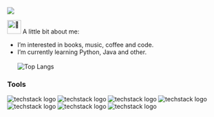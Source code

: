 #  <a href="https://github.com/harish-sethuraman/readme-components">
<img  src="https://readme-components.vercel.app/api?component=text&text=IM%20ALICIA&fill=linear-gradient%28to%20top%2C%20%23a18cd1%200%25%2C%20%23fbc2eb%20100%25%29%3B">
</a>
</p>  
<picture><source srcset="https://fonts.gstatic.com/s/e/notoemoji/latest/1f331/512.webp" type="image/webp"><img src="https://fonts.gstatic.com/s/e/notoemoji/latest/1f331/512.gif" alt="🌱" width="32" height="32"></picture> A little bit about me:

-  I’m interested in books, music, coffee and code.<br>
-  I’m currently learning Python, Java and other.<br><br>
   ![Top Langs](https://github-readme-stats.vercel.app/api/top-langs/?username=lilimunz&layout=compact&theme=ambient_gradient)
### Tools
![techstack logo](https://readme-components.vercel.app/api?component=logo&logo=c&fill=linear-gradient%28to%20top%2C%20%23a18cd1%200%25%2C%20%23fbc2eb%20100%25%29%3)
![techstack logo](https://readme-components.vercel.app/api?component=logo&logo=linux&fill=linear-gradient%28to%20top%2C%20%23a18cd1%200%25%2C%20%23fbc2eb%20100%25%29%3)
![techstack logo](https://readme-components.vercel.app/api?component=logo&logo=git&fill=linear-gradient%28to%20top%2C%20%23a18cd1%200%25%2C%20%23fbc2eb%20100%25%29%3)
![techstack logo](https://readme-components.vercel.app/api?component=logo&logo=html5&fill=linear-gradient%28to%20top%2C%20%23a18cd1%200%25%2C%20%23fbc2eb%20100%25%29%3)
![techstack logo](https://readme-components.vercel.app/api?component=logo&logo=github&fill=linear-gradient%28to%20top%2C%20%23a18cd1%200%25%2C%20%23fbc2eb%20100%25%29%3)
![techstack logo](https://readme-components.vercel.app/api?component=logo&logo=python&fill=linear-gradient%28to%20top%2C%20%23a18cd1%200%25%2C%20%23fbc2eb%20100%25%29%3)
![techstack logo](https://readme-components.vercel.app/api?component=logo&logo=javascript&fill=linear-gradient%28to%20top%2C%20%23a18cd1%200%25%2C%20%23fbc2eb%20100%25%29%3)


<!---
Lilimunz/Lilimunz is a ✨ special ✨ repository because its `README.md` (this file) appears on your GitHub profile.
You can click the Preview link to take a look at your changes.
adicionar depois:
![Top Langs](https://github-readme-stats.vercel.app/api/top-langs/?username=Lilimunz&layout=compact)

--->

